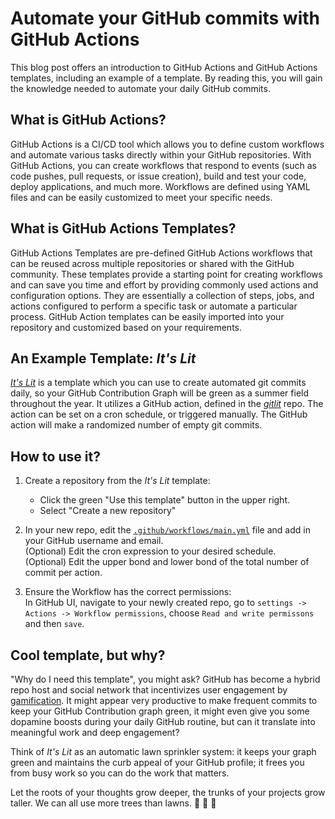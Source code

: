 # Automate your GitHub commits with GitHub Actions
This blog post offers an introduction to GitHub Actions and GitHub Actions templates, including an example of a template. By reading this, you will gain the knowledge needed to automate your daily GitHub commits.


## What is GitHub Actions? 
GitHub Actions is a CI/CD tool which allows you to define custom workflows and automate various tasks directly within your GitHub repositories. With GitHub Actions, you can create workflows that respond to events (such as code pushes, pull requests, or issue creation), build and test your code, deploy applications, and much more. Workflows are defined using YAML files and can be easily customized to meet your specific needs.

## What is GitHub Actions Templates? 
GitHub Actions Templates are pre-defined GitHub Actions workflows that can be reused across multiple repositories or shared with the GitHub community. These templates provide a starting point for creating workflows and can save you time and effort by providing commonly used actions and configuration options. They are essentially a collection of steps, jobs, and actions configured to perform a specific task or automate a particular process. GitHub Action templates can be easily imported into your repository and customized based on your requirements.


## An Example Template: *It's Lit*
[*It's Lit*](https://github.com/FredaXin/itslit) is a template which you can use to create automated git commits daily, so your GitHub Contribution Graph will be green as a summer field throughout the year. It utilizes a GitHub action, defined in the [*gitlit*](https://github.com/FredaXin/gitlit) repo. The action can be set on a cron schedule, or triggered manually. The GitHub action will make a randomized number of empty git commits.


## How to use it? 
1. Create a repository from the *It's Lit* template:
   - Click the green "Use this template" button in the upper right.
   - Select "Create a new repository"

2. In your new repo, edit the [`.github/workflows/main.yml`](./.github/workflows/main.yml) file and add in your GitHub username and email.  
(Optional) Edit the cron expression to your desired schedule.     
(Optional) Edit the upper bond and lower bond of the total number of commit per action.  

3. Ensure the Workflow has the correct permissions:  
In GitHub UI, navigate to your newly created repo, go to `settings -> Actions -> Workflow permissions`, choose `Read and write permissons` and then `save`. 


## Cool template, but why? 
"Why do I need this template", you might ask? GitHub has become a hybrid repo host and social network that incentivizes user engagement by [gamification](https://shesho.medium.com/why-gamification-is-broken-and-how-to-fix-it-f12987840eb7). It might appear very productive to make frequent commits to keep your GitHub Contribution graph green, it might even give you some dopamine boosts during your daily GitHub routine, but can it translate into meaningful work and deep engagement? 

Think of *It's Lit* as an automatic lawn sprinkler system: it keeps your graph green and maintains the curb appeal of your GitHub profile; it frees you from busy work so you can do the work that matters.

Let the roots of your thoughts grow deeper, the trunks of your projects grow taller. We can all use more trees than lawns. :evergreen_tree: :evergreen_tree: :evergreen_tree: